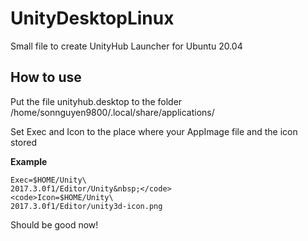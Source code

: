 # UnityDesktopLinux

Small file to create UnityHub Launcher for Ubuntu 20.04

<h2>How to use</h2>

<p>Put the file unityhub.desktop to the folder /home/sonnguyen9800/.local/share/applications/</p>

<p>Set Exec and Icon to the place where your AppImage file and the icon stored</p>

<strong>Example&nbsp;</strong>

<code>Exec=$HOME/Unity\ 2017.3.0f1/Editor/Unity&nbsp;</code>
<code>Icon=$HOME/Unity\ 2017.3.0f1/Editor/unity3d-icon.png&nbsp;</code>
<p>Should be good now!</p>


